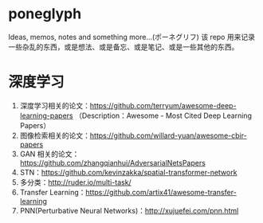 # poneglyph
Ideas, memos, notes and something more...(ポーネグリフ) 该 repo 用来记录一些杂乱的东西，或是想法、或是备忘、或是笔记、或是一些其他的东西。

# 深度学习
1. 深度学习相关的论文：https://github.com/terryum/awesome-deep-learning-papers （Description：Awesome - Most Cited Deep Learning Papers）
2. 图像检索相关的论文：https://github.com/willard-yuan/awesome-cbir-papers
3. GAN 相关的论文：https://github.com/zhangqianhui/AdversarialNetsPapers
4. STN：https://github.com/kevinzakka/spatial-transformer-network
5. 多分类：http://ruder.io/multi-task/
6. Transfer Learning：https://github.com/artix41/awesome-transfer-learning
7. PNN(Perturbative Neural Networks)：http://xujuefei.com/pnn.html
